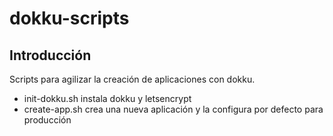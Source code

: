 # dokku-scripts
## Introducción
Scripts para agilizar la creación de aplicaciones con dokku.
- init-dokku.sh instala dokku y letsencrypt
- create-app.sh crea una nueva aplicación y la configura por defecto para producción
